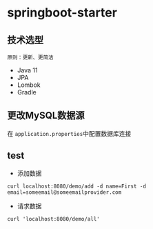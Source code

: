 # springboot-starter

## 技术选型
`原则：更新、更简洁`
- Java 11
- JPA
- Lombok
- Gradle

## 更改MySQL数据源

在 `application.properties`中配置数据库连接

## test

- 添加数据
```
curl localhost:8080/demo/add -d name=First -d email=someemail@someemailprovider.com
```
- 请求数据
```
curl 'localhost:8080/demo/all'
```